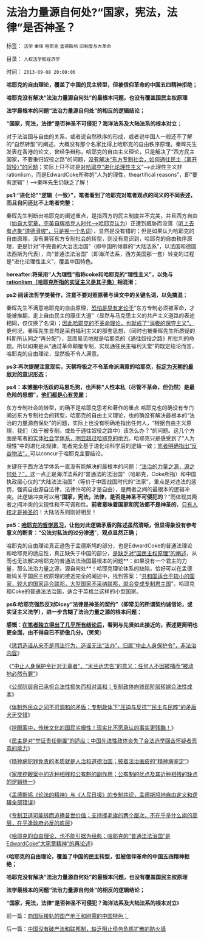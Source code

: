 # 法治力量源自何处?“国家，宪法，法律”是否神圣？

标签： `法学` `秦晖` `哈耶克` `孟德斯鸠` `旧制度与大革命` 

目录： `人权法学和经济学`

时间： `2013-09-08 20:00:06`

**哈耶克的自由理论，覆盖了中国的民主转型，但被信仰革命的中国五四精神拒绝；**

**哈耶克没有解决“法治力量源自何处”的最根本问题，也没有覆盖国民主权原理**

**法学最根本的问题“法治力量源自何处”的相反的逻辑结论；**

**“国家，宪法，法律”是否神圣不可侵犯？海洋法系及大陆法系的根本对立**；

对于法治国与自由的关系，或者说自然秩序的形成，或者说中国人一般还不了解的“自然转型”的阐述，大概没有那个名家比得上哈耶克的自由秩序原理。秦晖先生发表在香港的论文，曾经争辩称，哈耶克的自由主义理论，只是解决了“西方民主国家，不要重归奴役之路”的问题，[没有解决“东方专制社会，如何通往民主（离开奴役）”的问题](../../../2013/7/14/五四运动的“后发劣势”革命模式的反反复复.md)；实际上只不过是[对哈耶克“进化论理性主义](../../../2013/8/31/物竞天择确保了“民主政治”在时间史上的唯一合法性.md)”——>此理性主义非rationlism，而是EdwardCoke所称的“人为的理性，theartifical reasons”，即“要有逻辑”！——>秦晖先生仍缺乏了解！

**ps1:“进化论”“逻辑（一致）”，笔者看到了哈耶克对笔者观点的同义的不同表述，而且自问还比不上笔者完整**；

秦晖先生判断出哈耶克的阐述重点，是指西方的民主制度并不完美，并且西方自由（[始自大宪章，完美自辉格党人时代——>哈耶克认为](../../../2013/9/7/哈耶克的自由理论，也不能引据为经典，及其正确与缺陷.md)）正遭到威胁而没落（[听上去有点象“道德滑坡”，只是换一个名词](../../../2012/4/8/灰太狼的革命的进化中的阶级敌人.md)），显然是没有错的；但是如果认为哈耶克的自由原理，没有兼容东方专制社会的转型，则没有意识到，哈耶克的自由秩序原理，更是针对“不完善的大治法治国”（即中国所倾慕的“大陆法系”，以法国和德国法西斯为代表），向“普通法法治国”（即海洋法系，西方美国那一套）转变的过程是“进化论理性主义”，覆盖中国特色。

**hereafter:将采用“人为理性”指称coke和哈耶克的“理性主义”，以免与[rationlism（哈耶克所指的实证主义是其子集）](../../../2010/6/22/中国仍是一个理性主义的社会.md)相混淆**；

**ps2:阅读法哲学类著作，注意不要对照原著与译文中的关键名词，以免搞混**；

秦晖先生不满意哈耶克的自由原理，[恐怕是早有定论于](../../../2013/4/7/预设革命前提的混帐“whyHowTo”成为混蛋的Nuts：.md)“东方专制必须被革命，才能被推翻，走上自由民主的康庄大道”（显然与马克思主义的共产主义道路的表述相同，仅仅换了名词）；[因此哈耶克的不革命理论，也就成了“消极的保守主义”。](../../../2012/2/8/个人主义眼中的革命分子和不革命的韩寒.md)更何况，秦晖先生显然是采自福利主义的那套思想，（同时也被秦晖先生所质疑的科斯所认同之“再分配”），显而易见地就是哈耶克的《通往奴役之路》所批判的命题。所以如果是从“通过革命颠覆专制，实现通往民主福利天堂”的既定结论而言，哈耶克的自由理论，显然极不令人满意。

**ps3:再次提醒注意现实，天朝将极之不令革命派满意的哈耶克，[标定为天朝的最敌对的意识形态](../../../2013/6/4/《通往奴役之路》是“敌对意识形态”“意图颠覆”？.md)**；

**ps4：本博圈中活跃的马恩毛狗，也声称“人性本私（尽管不革命，但仍然）是最危险的思想”，[他们都是心有灵犀](../../../2013/4/3/木异于林未必秀，人民群众必欲毁之.md)**；

东方专制社会的转型，的确不是哈耶克思考和著作的重点.哈耶克也的确没有专门阐述东方专制社会的转型，哈耶克的自由主义理论，也的确没有解决最根本的“法治的力量源自保处”的问题，实际上也没有明确地指出任何人，“根据自由主义原理，我们（处于被专制，或处于通往奴役之路中）该怎么办？”的问题。这几个方面是笔者[的实体社会学体系，明显超过哈耶克的地方](../../../2011/6/1/稳定的社会和稳定的改革.md)。哈耶克只是感受到了“人为理性”中的进化论规律，笔者完全基于进化论科学后的逻辑一致；[笔者明确指出“反谷物法”，](../../../2013/7/9/无论是改革还是革命，都不可能实现自然转型.md)可以concur于哈耶克主要结论。

关键在于西方法学体系一直没有能解决的最根本的问题：[“法治的力量之源，源之何处？”，](../../../2011/10/7/法制的核心是习惯法，习惯法不是实在法，更非自然法.md)这一点正是海洋法系的“普通法的法治国”（哈耶克，Coke所指）和中国执政层心仪的“大陆法法治国”（等价于中国战国时代的“法家”，重点是对违法的惩罚，强调自由源自法律，法律许可的才是自由），是两者之间的最根本的逻辑冲突。此逻辑冲突可以用“**国家，宪法，法律，是否是神圣不可侵犯的**？”而体现其两者之间冲突的尖锐性和不可调和性。**前者意味着国家和宪法都不是神圣的**，[只有人权才是神圣的](../../../2013/8/29/从霍布斯到哈耶克的“不可让渡的个体权力”与传统文化的冲突.md)！大陆法系则刚好相反！

**ps5：[哈耶克的哲学恶习](../../../2011/3/1/哲学是聪明人的避难所.md)，让他对此逻辑矛盾的陈述虽然清晰，但显得象没有参考意义的断言：“公法对私法的过分渗透**”，**观点显然正确；**

哈耶克的自由理论真正逊色于孟德斯鸠的部分，也是EdwardCoke的普通法理论和哈耶克的适应性，真正缺失于中国的部分，[是缺乏对“国民主权原理”的阐述](../../../2011/1/7/国民主权原理和主权管理者；.md)，从而也无法解决哈耶克的普通法法治国最根本的问题**：如果没有一个君主的力量，那么法治力量之源，源自何处**！哈耶克理论体系的缺陷，恰好可以在孟德斯鸠关于国民主权原理的接近完全的阐述中，找到答案：“[共和国适合于较小的国家，较大的国家适合联邦，大型国家不采纳联邦，就会变成专制君主国](../../../2013/4/4/联邦不是共和国，帝国及基督教.md)”。哈耶克和Coke的普通法法治国，适合于英格兰这样的小型国家。

**ps6:哈耶克强烈反对Dicey“法律是神圣的契约”（即常见的所谓契约诚信论，或实证主义法学），进一步含糊了法治力量之源的根本问题**；

**感慨：[在笔者独立得出了几乎所有结论后](../../../2013/7/3/实事求是的自由思想.md)，看到与先贤如此接近的，表述更简明也更全面，由不得自已不骄傲几分。（笑笑**）

《[惩罚造谣从来不是司法行为，造谣无法“法办”，归属“中止人身保护令”，非法治内容](../../../2013/9/4/如果造谣可以入罪，还有谁能无辜？.md)》

《[“中止人身保护令针对无辜者”，“米兰达忠告”的意义：任何人不因被捕而“被动地必然有罪”](../../../2013/9/4/世上只有绝对的权力，不存在绝对的权利或绝对的自由.md)》

《[公民阶层自已承担合法性损失而相对温和；专制政体向贱民阶层转嫁合法性成本](../../../2013/9/5/中止人身保护令对主权的合法性消耗,成本转移和“合法性守恒”.md)》

《[体制外民众之间不可调和的矛盾；专制政体下“压迫与反抗”“民主与民粹”的矛盾犬牙交错](../../../2013/9/5/专制共同体的体制内外不可调和的矛盾和犬牙交错；.md)》

《[挖眼案中，传统文化的国民劣根性！现实比不愿承认的事实更残酷！](../../../2013/9/5/挖眼案！现实比无法面对的事实更残酷！.md)》

《[民主是对“举证责任倒置”的适应；中国先进性政体丧失了合法选举回击怀疑者恶意的能力](../../../2013/9/6/政府无法自证清白，公民没有造谣的可能.md)》

《[精神病犯罪免责的本质就是人治和道德治国；披着法治画皮的“精神病鉴定”](../../../2013/9/6/精神病犯罪特权的本质.md)》

《[家族挖眼案中的近种相残和公有制的副作用；公有制的优点及其近种相残的缺点的逻辑统一](../../../2013/9/6/近种相残的挖眼案，公有制的黑暗面.md)》

《[孟德斯鸠《论法的精神》与《人民日报》的专制共识，孟德斯鸠地自由定义和逻辑全部错误](../../../2013/9/7/孟德斯鸠《论法的精神》与《人民日报》的专制共识.md)》

《[专制卫道可能转而追捧普世价值；支持撑毛旗的两个层次，不在乎举什么旗的高层，在乎逢政府必反的底层](../../../2013/9/7/为什么薄熙来复辟文革会死得更快？.md)》

《[哈耶克的自由理论，也不能引据为经典；哈耶克的“普通法法治国”是EdwardCoke“大宪章精神”的再论述](../../../2013/9/7/哈耶克的自由理论，也不能引据为经典，及其正确与缺陷.md)》

《**哈耶克的自由理论，覆盖了中国的民主转型，但被信仰革命的中国五四精神拒绝；**

**哈耶克没有解决“法治力量源自何处”的最根本问题，也没有覆盖国民主权原理**

**法学最根本的问题“法治力量源自何处”的相反的逻辑结论；**

**“国家，宪法，法律”是否神圣不可侵犯？海洋法系及大陆法系的根本对立**》



前一篇：[向国际接轨的国产地王和刚需的中国特色；](../../../2013/9/7/向国际接轨的国产地王和刚需的中国特色；.md)

后一篇：[中国没有破产法和联邦制，缺乏阻止债务危机扩散的防火墙](../../../2013/9/8/中国没有破产法和联邦制，缺乏阻止债务危机扩散的防火墙.md)
